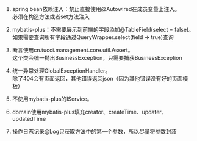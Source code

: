 1. spring bean依赖注入：禁止直接使用@Autowired在成员变量上注入。\
    必须在构造方法或者set方法注入

2. mybatis-plus：不需要展示到前端的字段添加@TableField(select = false)。\
    如果需要查询所有字段通过QueryWrapper.select(field -> true)查询

3. 断言使用cn.tucci.management.core.util.Assert。\
    这个类会统一抛出BusinessException，只需要捕获BusinessException

4. 统一异常处理GlobalExceptionHandler。\
    除了404会有页面返回，其他错误返回json（因为其他错误没有好的页面模板）
    
5. 不使用mybatis-plus的IService。

6. domain使用mybatis-plus填充creator、createTime、updater、updatedTime

7. 操作日志记录@Log只获取方法中的第一个参数，所以尽量将参数封装